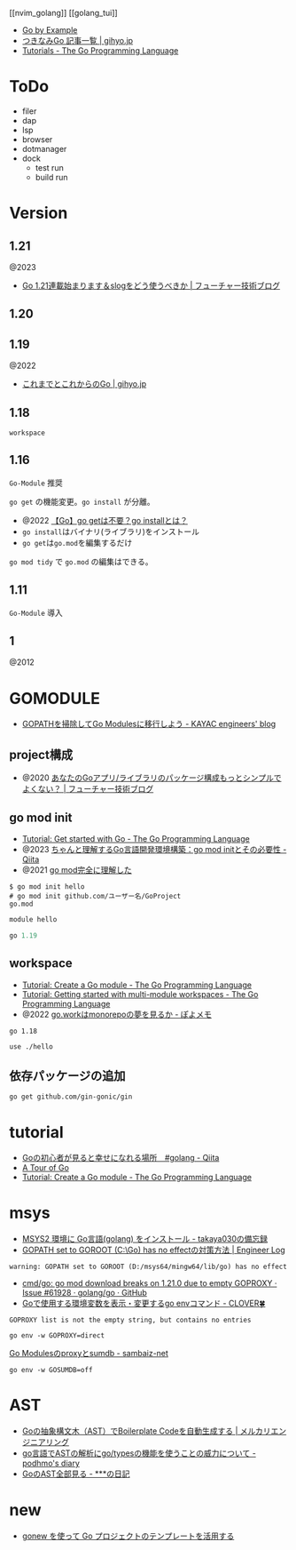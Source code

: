 [[nvim_golang]] [[golang_tui]]

- [Go by Example](https://oohira.github.io/gobyexample-jp/)
- [つきなみGo 記事一覧 | gihyo.jp](https://gihyo.jp/list/group/%E3%81%A4%E3%81%8D%E3%81%AA%E3%81%BFGo#rt:/article/2022/08/tukinami-go-01)
- [Tutorials - The Go Programming Language](https://go.dev/doc/tutorial/)

# ToDo
- filer
- dap
- lsp
- browser
- dotmanager
- dock
	- test run
	- build run

# Version
## 1.21
@2023
- [Go 1.21連載始まります＆slogをどう使うべきか | フューチャー技術ブログ](https://future-architect.github.io/articles/20230731a/)
## 1.20
## 1.19
@2022
- [これまでとこれからのGo | gihyo.jp](https://gihyo.jp/article/2022/08/tukinami-go-01)
## 1.18
`workspace`

## 1.16
`Go-Module` 推奨

`go get` の機能変更。`go install` が分離。
- @2022 [【Go】go getは不要？go installとは？](https://zenn.dev/tmk616/articles/383fc3fbb0ec4b)
- `go install`はバイナリ(ライブラリ)をインストール
- `go get`は`go.mod`を編集するだけ

`go mod tidy` で `go.mod` の編集はできる。

## 1.11
`Go-Module` 導入

## 1
@2012

# GOMODULE
- [GOPATHを掃除してGo Modulesに移行しよう - KAYAC engineers' blog](https://techblog.kayac.com/migration-gopath-to-go-modules)

## project構成

- @2020 [あなたのGoアプリ/ライブラリのパッケージ構成もっとシンプルでよくない？ | フューチャー技術ブログ](https://future-architect.github.io/articles/20200528/)


## go mod init
- [Tutorial: Get started with Go - The Go Programming Language](https://go.dev/doc/tutorial/getting-started)
- @2023 [ちゃんと理解するGo言語開発環境構築：go mod initとその必要性 - Qiita](https://qiita.com/TakanoriVega/items/6d7210147c289b45298a)
- @2021 [go mod完全に理解した](https://zenn.dev/optimisuke/articles/105feac3f8e726830f8c)

```
$ go mod init hello
# go mod init github.com/ユーザー名/GoProject
go.mod
```

```go.mod
module hello

go 1.19
```

## workspace
- [Tutorial: Create a Go module - The Go Programming Language](https://go.dev/doc/tutorial/create-module)
- [Tutorial: Getting started with multi-module workspaces - The Go Programming Language](https://go.dev/doc/tutorial/workspaces)
- @2022 [go.workはmonorepoの夢を見るか - ぽよメモ](https://poyo.hatenablog.jp/entry/2022/12/05/090000)

```go.work
go 1.18

use ./hello
```

## 依存パッケージの追加
```
go get github.com/gin-gonic/gin
```


# tutorial
- [Goの初心者が見ると幸せになれる場所　#golang - Qiita](https://qiita.com/tenntenn/items/0e33a4959250d1a55045)
- [A Tour of Go](https://go.dev/tour/welcome/1)
- [Tutorial: Create a Go module - The Go Programming Language](https://go.dev/doc/tutorial/create-module)

# msys
- [MSYS2 環境に Go言語(golang) をインストール - takaya030の備忘録](https://takaya030.hatenablog.com/entry/2018/01/18/230105)
- [GOPATH set to GOROOT (C:\Go\) has no effectの対策方法 | Engineer Log](https://engineer-log.net/index.php/2016/11/25/gopath-set-to-goroot-cgo-has-no-effect/)
```
warning: GOPATH set to GOROOT (D:/msys64/mingw64/lib/go) has no effect
```

- [cmd/go: go mod download breaks on 1.21.0 due to empty GOPROXY · Issue #61928 · golang/go · GitHub](https://github.com/golang/go/issues/61928)
- [Goで使用する環境変数を表示・変更するgo envコマンド - CLOVER🍀](https://kazuhira-r.hatenablog.com/entry/2021/01/03/222459)
```
GOPROXY list is not the empty string, but contains no entries

go env -w GOPROXY=direct
```

[Go Modulesのproxyとsumdb - sambaiz-net](https://www.sambaiz.net/article/261/)
```
go env -w GOSUMDB=off
```

# AST
- [Goの抽象構文木（AST）でBoilerplate Codeを自動生成する | メルカリエンジニアリング](https://engineering.mercari.com/blog/entry/20221219-cf1e076c7c/)
- [go言語でASTの解析にgo/typesの機能を使うことの威力について - podhmo's diary](https://pod.hatenablog.com/entry/2018/04/08/204907)
- [GoのAST全部見る - ***の日記](https://monpoke1.hatenablog.com/entry/2018/12/16/110943)

# new
- [gonew を使って Go プロジェクトのテンプレートを活用する](https://zenn.dev/kou_pg_0131/articles/gonew-introduction)

